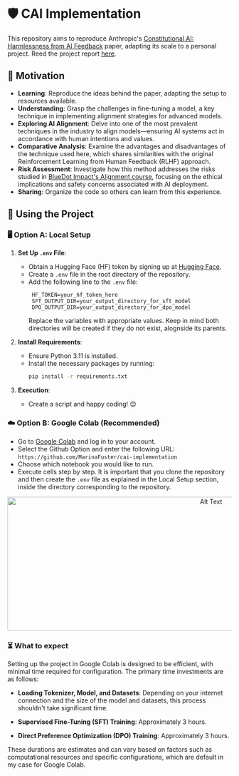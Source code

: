 # 🛡️ CAI Implementation

This repository aims to reproduce Anthropic's [Constitutional AI: Harmlessness from AI Feedback](https://arxiv.org/abs/2212.08073) paper, adapting its scale to a personal project. Reed the project report [here](https://github.com/MarinaFuster/cai-implementation/blob/main/REPORT.md).

## 🎯 Motivation

- **Learning**: Reproduce the ideas behind the paper, adapting the setup to resources available.
- **Understanding**: Grasp the challenges in fine-tuning a model, a key technique in implementing alignment strategies for advanced models.
- **Exploring AI Alignment**: Delve into one of the most prevalent techniques in the industry to align models—ensuring AI systems act in accordance with human intentions and values.
- **Comparative Analysis**: Examine the advantages and disadvantages of the technique used here, which shares similarities with the original Reinforcement Learning from Human Feedback (RLHF) approach.
- **Risk Assessment**: Investigate how this method addresses the risks studied in [BlueDot Impact's Alignment course](https://aisafetyfundamentals.com/alignment/), focusing on the ethical implications and safety concerns associated with AI deployment.
- **Sharing**: Organize the code so others can learn from this experience.

## 🚀 Using the Project

### 🖥️ Option A: Local Setup

1. **Set Up `.env` File**:
   - Obtain a Hugging Face (HF) token by signing up at [Hugging Face](https://huggingface.co/join).
   - Create a `.env` file in the root directory of the repository.
   - Add the following line to the `.env` file:
     ```
      HF_TOKEN=your_hf_token_here
      SFT_OUTPUT_DIR=your_output_directory_for_sft_model
      DPO_OUTPUT_DIR=your_output_directory_for_dpo_model
     ```
     Replace the variables with appropriate values. Keep in mind both directories will be created if they do not exist, alognside its parents.

2. **Install Requirements**:
   - Ensure Python 3.11 is installed.
   - Install the necessary packages by running:
     ```bash
     pip install -r requirements.txt
     ```

3. **Execution**:
   - Create a script and happy coding! 😊

### ☁️ Option B: Google Colab (Recommended)

- Go to [Google Colab](https://colab.research.google.com/) and log in to your account.
- Select the Github Option and enter the following URL: `https://github.com/MarinaFuster/cai-implementation`
- Choose which notebook you would like to run.
- Execute cells step by step. It is important that you clone the repository and then create the `.env` file as explained in the Local Setup section, inside the directory corresponding to the repository.

<div align="center">
    <img src="assets/colab_setup.gif" width="900" height="300" alt="Alt Text">
</div>

### ⏳ What to expect

Setting up the project in Google Colab is designed to be efficient, with minimal time required for configuration. The primary time investments are as follows:

- **Loading Tokenizer, Model, and Datasets**: Depending on your internet connection and the size of the model and datasets, this process shouldn't take significant time.

- **Supervised Fine-Tuning (SFT) Training**: Approximately 3 hours.

- **Direct Preference Optimization (DPO) Training**: Approximately 3 hours.

These durations are estimates and can vary based on factors such as computational resources and specific configurations, which are default in my case for Google Colab.
